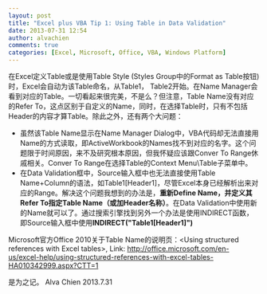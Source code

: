```yaml
---
layout: post
title: "Excel plus VBA Tip 1: Using Table in Data Validation"
date: 2013-07-31 12:54
author: alvachien
comments: true
categories: [Excel, Microsoft, Office, VBA, Windows Platform]
---
```

在Excel定义Table或是使用Table Style (Styles Group中的Format as Table按钮)时，Excel会自动为该Table命名，从Table1， Table2开始。在Name Manager会看到对应的Table。一切看起来很完美，不是么？但注意，Table Name没有对应的Refer To，这点区别于自定义的Name，同时，在选择Table时，只有不包括Header的内容才算Table。除此之外，还有两个大问题：
<ul>
	<li>虽然该Table Name显示在Name Manager Dialog中，VBA代码却无法直接用Name的方式读取，即ActiveWorkbook的Names找不到对应的名字。这个问题限于时间原因，来不及研究根本原因，但我怀疑应该跟Conver To Range休戚相关。Conver To Range在选择Table的Context Menu\Table子菜单中。</li>
	<li>在Data Validation框中，Source输入框中也无法直接使用Table Name+Column的语法，如Table1[Header1]，尽管Excel本身已经解析出来对应的Range。解决这个问题我想到的办法是，<strong>重新Define Name，并定义其Refer To指定Table Name（或加Header名称）</strong>。在Data Validation中使用新的Name就可以了。通过搜索引擎找到另外一个办法是使用INDIRECT函数，即Source输入框中使用<strong>INDIRECT("Table1[Header1]")</strong></li>
</ul>
Microsoft官方Office 2010关于Table Name的说明页：&lt;Using structured references with Excel tables&gt;, Link: <a href="http://office.microsoft.com/en-us/excel-help/using-structured-references-with-excel-tables-HA010342999.aspx?CTT=1">http://office.microsoft.com/en-us/excel-help/using-structured-references-with-excel-tables-HA010342999.aspx?CTT=1</a>

是为之记。
Alva Chien
2013.7.31

&nbsp;
